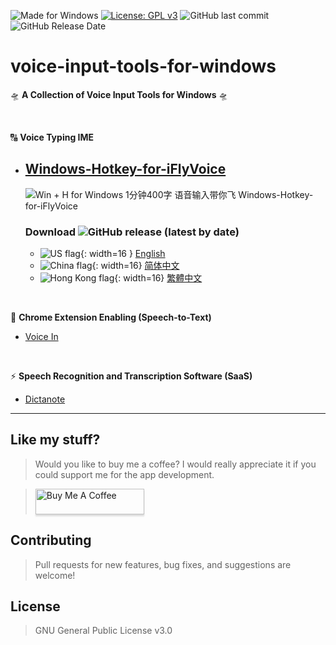 ![Made for Windows](https://img.shields.io/badge/Made%20for-Windows-1f425f.svg) [![License: GPL v3](https://img.shields.io/badge/License-GPLv3-blue.svg)](https://www.gnu.org/licenses/gpl-3.0) ![GitHub last commit
](https://img.shields.io/github/last-commit/chriskyfung/voice-input-tools-for-windows) ![GitHub Release Date
](https://img.shields.io/github/release-date/chriskyfung/voice-input-tools-for-windows)

# voice-input-tools-for-windows

🛸 **A Collection of Voice Input Tools for Windows** 🛸

<br>

🔠 **Voice Typing IME**

- ## [Windows-Hotkey-for-iFlyVoice](https://github.com/chriskyfung/voice-input-tools-for-windows/tree/main/Windows-Hotkey-for-iFlyVoice)

    ![Win + H for Windows 1分钟400字 语音输入带你飞 Windows-Hotkey-for-iFlyVoice](https://repository-images.githubusercontent.com/351967858/27f78800-8f63-11eb-854d-3ef89bbe58fa)
  ### Download ![GitHub release (latest by date)](https://img.shields.io/github/v/release/chriskyfung/voice-input-tools-for-windows)

   - ![US flag](https://cdn.jsdelivr.net/gh/hjnilsson/country-flags@master/svg/us.svg){: width=16 } [English](https://github.com/chriskyfung/voice-input-tools-for-windows/releases/download/v2.1.2/Windows-Hotkey-for-iFlyVoice-en-32bit.exe)
   - ![China flag](https://cdn.jsdelivr.net/gh/hjnilsson/country-flags@master/svg/cn.svg){: width=16} [简体中文](https://github.com/chriskyfung/voice-input-tools-for-windows/releases/download/v2.1.2/Windows-Hotkey-for-iFlyVoice-zhs-32bit.exe)
   - ![Hong Kong flag](https://cdn.jsdelivr.net/gh/hjnilsson/country-flags@master/svg/hk.svg){: width=16} [繁體中文](https://github.com/chriskyfung/voice-input-tools-for-windows/releases/download/v2.1.2/Windows-Hotkey-for-iFlyVoice-zht-32bit.exe)

<br>

🛴 **Chrome Extension Enabling (Speech-to-Text)**

- [Voice In](https://dictanote.co/voicein/a/244277/)

<br>

⚡ **Speech Recognition and Transcription Software (SaaS)**

- [Dictanote](https://dictanote.co/a/244277/)

* * *

## Like my stuff?

> Would you like to buy me a coffee? I would really appreciate it if you could support me for the app development.

> <a href="https://www.buymeacoffee.com/chrisfungky"><img src="https://www.buymeacoffee.com/assets/img/custom_images/orange_img.png" alt="Buy Me A Coffee" style="height: 41px !important;width: 174px !important;box-shadow: 0px 3px 2px 0px rgba(190, 190, 190, 0.5) !important;-webkit-box-shadow: 0px 3px 2px 0px rgba(190, 190, 190, 0.5) !important;" target="_blank"></a>

## Contributing

> Pull requests for new features, bug fixes, and suggestions are welcome!
## License

> GNU General Public License v3.0
